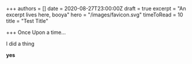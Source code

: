 +++
authors = []
date = 2020-08-27T23:00:00Z
draft = true
excerpt = "An excerpt lives here, booya"
hero = "/images/favicon.svg"
timeToRead = 10
title = "Test Title"

+++
Once Upon a time...

I did a thing

**yes**